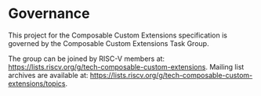 # Governance
This project for the Composable Custom Extensions specification is governed by
the Composable Custom Extensions Task Group.

The group can be joined by RISC-V members at: https://lists.riscv.org/g/tech-composable-custom-extensions.
Mailing list archives are available at: https://lists.riscv.org/g/tech-composable-custom-extensions/topics.
